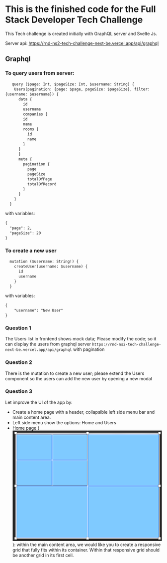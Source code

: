 # This is the finished code for the Full Stack Developer Tech Challenge

This Tech challenge is created initially with GraphQL server and Svelte Js. 

Server api: https://rnd-ns2-tech-challenge-next-be.vercel.app/api/graphql

## Graphql

### To query users from server:

```
   query ($page: Int, $pageSize: Int, $username: String) {
    Users(pagination: {page: $page, pageSize: $pageSize}, filter: {username: $username}) {
      data {
        id
        username
        companies {
        id
        name
        rooms {
          id
          name
        }
      }
      }
      meta {
        pagination {
          page
          pageSize
          totalOfPage
          totalOfRecord
        }
      }
    }
  }
```
with variables:
```
{
  "page": 2,
  "pageSize": 20
}
```

### To create a new user
```
  mutation ($username: String!) {
    createUser(username: $username) {
      id
      username
    }
  }
```
with variables:
```
{
	"username": "New User"
}
```

### Question 1

The Users list in frontend shows mock data; Please modify the code; so it can display the users from graphql server `https://rnd-ns2-tech-challenge-next-be.vercel.app/api/graphql` with pagination

### Question 2

There is the mutation to create a new user; please extend the Users component so the users can add the new user by opening a new modal

### Question 3

Let improve the UI of the app by:
- Create a home page with a header, collapsible left side menu bar and main content area.
- Left side menu show the options: Home and Users
- Home page (![Homepage](homepage.png) ): within the main content area, we would like you to create a responsive grid that fully fits within its container. Within that responsive grid should be another grid in its first cell.


